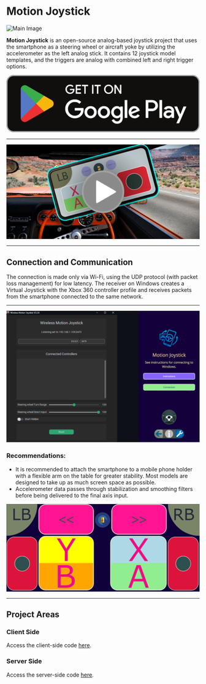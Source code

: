 # Motion Joystick

![Main Image](https://play-lh.googleusercontent.com/X0jYo-59ZZZK8wlTAXpeG3LOv5wzOop62n5156ZZKQvupwSYHM1L8U2FaCeWilh_ew=w240-h480-rw)

**Motion Joystick** is an open-source analog-based joystick project that uses the smartphone as a steering wheel or aircraft yoke by utilizing the accelerometer as the left analog stick. It contains 12 joystick model templates, and the triggers are analog with combined left and right trigger options.

[![Google Play Store Badge](https://raw.githubusercontent.com/Suundumused/Motion-Joystick-Steering-Wheel/refs/heads/main/Assets/Google_Play_Store_badge_EN.png)](https://play.google.com/store/apps/details?id=com.caiosilva.gravityjoystick&pcampaignid=web_share)

---

[![Demo](https://raw.githubusercontent.com/Suundumused/Motion-Joystick-Steering-Wheel/refs/heads/main/Assets/Uxntitled.png)](https://youtube.com/shorts/NQMqyPQ18os?si=p46ujCLKhOxtPgvC)

---

## Connection and Communication

The connection is made only via Wi-Fi, using the UDP protocol (with packet loss management) for low latency. The receiver on Windows creates a Virtual Joystick with the Xbox 360 controller profile and receives packets from the smartphone connected to the same network.

---

![Diagram](https://raw.githubusercontent.com/Suundumused/Motion-Joystick-Steering-Wheel/refs/heads/main/Assets/2232.png)

### Recommendations:
- It is recommended to attach the smartphone to a mobile phone holder with a flexible arm on the table for greater stability. Most models are designed to take up as much screen space as possible.
- Accelerometer data passes through stabilization and smoothing filters before being delivered to the final axis input.

![Interface Example](https://raw.githubusercontent.com/Suundumused/Motion-Joystick-Steering-Wheel/refs/heads/main/Assets/151959.png)

---

## Project Areas

### Client Side
Access the client-side code [here](https://github.com/Suundumused/Motion-Joystick-Steering-Wheel/tree/main/Client%20Side).

### Server Side
Access the server-side code [here](https://github.com/Suundumused/Motion-Joystick-Steering-Wheel/tree/main/Server%20Side).
